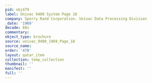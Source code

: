 ```yaml
---
pid: obj479
label: Univac 9400 System Page 18
company: Sperry Rand Corporation. Univac Data Processing Division
_date: '1969'
decade: 60s
commentary: 
object_type: brochure
source: univac_9400_1969_Page_18
source_name: 
order: '478'
layout: qatar_item
collection: temp_collection
thumbnail: ''
manifest: ''
full: ''
---
```

